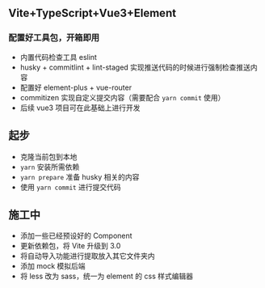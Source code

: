 ## Vite+TypeScript+Vue3+Element

### 配置好工具包，开箱即用

- 内置代码检查工具 eslint
- husky + commitlint + lint-staged 实现推送代码的时候进行强制检查推送内容
- 配置好 element-plus + vue-router
- commitizen 实现自定义提交内容（需要配合 `yarn commit` 使用）
- 后续 vue3 项目可在此基础上进行开发

## 起步

- 克隆当前包到本地
- `yarn` 安装所需依赖
- `yarn prepare` 准备 husky 相关的内容
- 使用 `yarn commit` 进行提交代码

## 施工中

- 添加一些已经预设好的 Component
- 更新依赖包，将 Vite 升级到 3.0
- 将自动导入功能进行提取放入其它文件夹内
- 添加 mock 模拟后端
- 将 less 改为 sass，统一为 element 的 css 样式编辑器